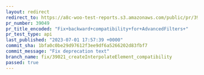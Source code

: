 ```yaml
---
layout: redirect
redirect_to: https://a8c-woo-test-reports.s3.amazonaws.com/public/pr/39049/api/index.html
pr_number: 39049
pr_title_encoded: "Fix+backward+compatibility+for+AdvancedFilters+"
pr_test_type: api
last_published: "2023-07-01 17:57:39 +0000"
commit_sha: 1bfa0c0be29d97612f3ee9df6a5266202d83fbf7
commit_message: "Fix deprecation text"
branch_name: fix/39021_createInterpolateElement_compatibility
passed: true
---
```

